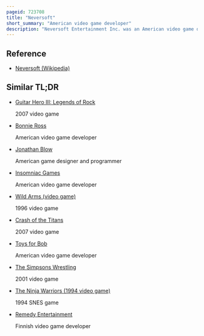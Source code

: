 ```yaml
---
pageid: 723708
title: "Neversoft"
short_summary: "American video game developer"
description: "Neversoft Entertainment Inc. was an American video game developer based in Woodland Hills, California. The Studio was founded by Joel Jewett, Mick West and Chris Ward in July 1994 and was acquired by Activision in October 1999. Initially, the Studio worked with Playmates Toys, where they worked on the Game Skeleton Warriors, which was based on a animated Television Series of the same Name. Throughout 1996, the Studio grew, and worked on Projects with Crystal Dynamics and Sony Computer Entertainment, but due to internal Conflicts, they were cancelled."
---
```


## Reference

- [Neversoft (Wikipedia)](https://en.wikipedia.org/?curid=723708)

## Similar TL;DR

- [Guitar Hero III: Legends of Rock](/tldr/en/guitar-hero-iii-legends-of-rock)

  2007 video game

- [Bonnie Ross](/tldr/en/bonnie-ross)

  American video game developer

- [Jonathan Blow](/tldr/en/jonathan-blow)

  American game designer and programmer

- [Insomniac Games](/tldr/en/insomniac-games)

  American video game developer

- [Wild Arms (video game)](/tldr/en/wild-arms-video-game)

  1996 video game

- [Crash of the Titans](/tldr/en/crash-of-the-titans)

  2007 video game

- [Toys for Bob](/tldr/en/toys-for-bob)

  American video game developer

- [The Simpsons Wrestling](/tldr/en/the-simpsons-wrestling)

  2001 video game

- [The Ninja Warriors (1994 video game)](/tldr/en/the-ninja-warriors-1994-video-game)

  1994 SNES game

- [Remedy Entertainment](/tldr/en/remedy-entertainment)

  Finnish video game developer
